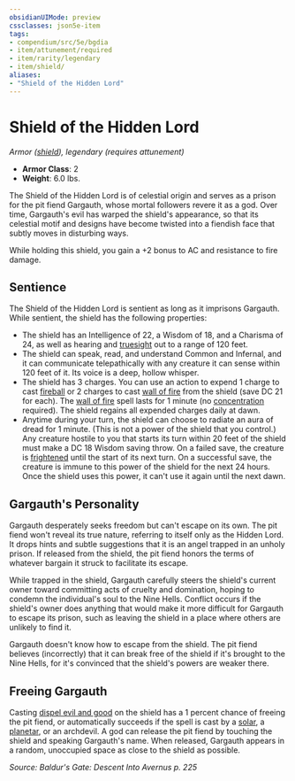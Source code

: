 ```yaml
---
obsidianUIMode: preview
cssclasses: json5e-item
tags:
- compendium/src/5e/bgdia
- item/attunement/required
- item/rarity/legendary
- item/shield/
aliases: 
- "Shield of the Hidden Lord"
---
```

# Shield of the Hidden Lord
*Armor ([shield](Mechanics/items/shield.md)), legendary (requires attunement)*  

- **Armor Class**: 2
- **Weight**: 6.0 lbs.

The Shield of the Hidden Lord is of celestial origin and serves as a prison for the pit fiend Gargauth, whose mortal followers revere it as a god. Over time, Gargauth's evil has warped the shield's appearance, so that its celestial motif and designs have become twisted into a fiendish face that subtly moves in disturbing ways.

While holding this shield, you gain a +2 bonus to AC and resistance to fire damage.

## Sentience

The Shield of the Hidden Lord is sentient as long as it imprisons Gargauth. While sentient, the shield has the following properties:

- The shield has an Intelligence of 22, a Wisdom of 18, and a Charisma of 24, as well as hearing and [truesight](Mechanics/Rules/senses.md#Truesight) out to a range of 120 feet.  
- The shield can speak, read, and understand Common and Infernal, and it can communicate telepathically with any creature it can sense within 120 feet of it. Its voice is a deep, hollow whisper.  
- The shield has 3 charges. You can use an action to expend 1 charge to cast [fireball](Mechanics/spells/fireball.md) or 2 charges to cast [wall of fire](Mechanics/spells/wall-of-fire.md) from the shield (save DC 21 for each). The [wall of fire](Mechanics/spells/wall-of-fire.md) spell lasts for 1 minute (no [concentration](Mechanics/Rules/conditions.md#Concentration) required). The shield regains all expended charges daily at dawn.  
- Anytime during your turn, the shield can choose to radiate an aura of dread for 1 minute. (This is not a power of the shield that you control.) Any creature hostile to you that starts its turn within 20 feet of the shield must make a DC 18 Wisdom saving throw. On a failed save, the creature is [frightened](Mechanics/Rules/conditions.md#Frightened) until the start of its next turn. On a successful save, the creature is immune to this power of the shield for the next 24 hours. Once the shield uses this power, it can't use it again until the next dawn.  

## Gargauth's Personality

Gargauth desperately seeks freedom but can't escape on its own. The pit fiend won't reveal its true nature, referring to itself only as the Hidden Lord. It drops hints and subtle suggestions that it is an angel trapped in an unholy prison. If released from the shield, the pit fiend honors the terms of whatever bargain it struck to facilitate its escape.

While trapped in the shield, Gargauth carefully steers the shield's current owner toward committing acts of cruelty and domination, hoping to condemn the individual's soul to the Nine Hells. Conflict occurs if the shield's owner does anything that would make it more difficult for Gargauth to escape its prison, such as leaving the shield in a place where others are unlikely to find it.

Gargauth doesn't know how to escape from the shield. The pit fiend believes (incorrectly) that it can break free of the shield if it's brought to the Nine Hells, for it's convinced that the shield's powers are weaker there.

## Freeing Gargauth

Casting [dispel evil and good](Mechanics/spells/dispel-evil-and-good.md) on the shield has a 1 percent chance of freeing the pit fiend, or automatically succeeds if the spell is cast by a [solar](Mechanics/bestiary/celestial/solar.md), a [planetar](Mechanics/bestiary/celestial/planetar.md), or an archdevil. A god can release the pit fiend by touching the shield and speaking Gargauth's name. When released, Gargauth appears in a random, unoccupied space as close to the shield as possible.

*Source: Baldur's Gate: Descent Into Avernus p. 225*